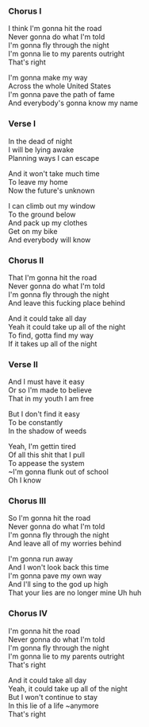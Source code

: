 ### Chorus I
I think I'm gonna hit the road  
Never gonna do what I'm told  
I'm gonna fly through the night  
I'm gonna lie to my parents outright  
That's right

I'm gonna make my way  
Across the whole United States  
I'm gonna pave the path of fame  
And everybody's gonna know my name

### Verse I
In the dead of night  
I will be lying awake  
Planning ways I can escape

And it won't take much time  
To leave my home  
Now the future's unknown

I can climb out my window  
To the ground below  
And pack up my clothes  
Get on my bike  
And everybody will know

### Chorus II
That I'm gonna hit the road  
Never gonna do what I'm told  
I'm gonna fly through the night  
And leave this fucking place behind  

And it could take all day  
Yeah it could take up all of the night  
To find, gotta find my way  
If it takes up all of the night

### Verse II
And I must have it easy  
Or so I'm made to believe  
That in my youth I am free

But I don't find it easy  
To be constantly  
In the shadow of weeds

Yeah, I'm gettin tired  
Of all this shit that I pull  
To appease the system  
~I'm gonna flunk out of school  
Oh I know   

### Chorus III
So I'm gonna hit the road  
Never gonna do what I'm told  
I'm gonna fly through the night  
And leave all of my worries behind

I'm gonna run away  
And I won't look back this time  
I'm gonna pave my own way  
And I'll sing to the god up high  
That your lies are no longer mine
Uh huh

### Chorus IV
I'm gonna hit the road  
Never gonna do what I'm told  
I'm gonna fly through the night  
I'm gonna lie to my parents outright  
That's right

And it could take all day  
Yeah, it could take up all of the night  
But I won't continue to stay  
In this lie of a life ~anymore  
That's right
